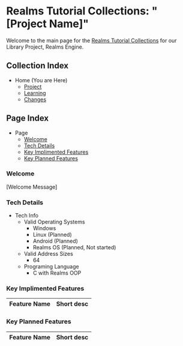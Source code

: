 [Page]:link

[Page Learn.Tutorial.Home]:link
[Page Libs.Core]:link

[Page Project Home]:link
[Page Learn Home]:link
[Page Changes Home]:link

[Sec Welcome]:link
[Sec Details]:link
[Sec Feat Added]:link
[Sec Feat Planned]:link

# Realms Tutorial Collections: "[Project Name]"

Welcome to the main page for the [Realms Tutorial Collections][Page Learn.Tutorial.Home] for our Library Project, Realms Engine.

## Collection Index

- Home (You are Here)
	- [Project][Page Project Home]
	- [Learning][Page Learn Home]
	- [Changes][Page Changes Home]

## Page Index

- Page
	- [Welcome][Sec Welcome]
	- [Tech Details][Sec Details]
	- [Key Implimented Features][Sec Feat Added]
	- [Key Planned Features][Sec Feat Planned]

### Welcome

[Welcome Message]

### Tech Details

- Tech Info
	- Valid Operating Systems
		- Windows
		- Linux (Planned)
		- Android (Planned)
		- Realms OS (Planned, Not started)
	- Valid Address Sizes
		- 64
	- Programing Language
		- C with Realms OOP

### Key Implimented Features

|Feature Name|Short desc|
|:---|:---|

### Key Planned Features

|Feature Name|Short desc|
|:---|:---|